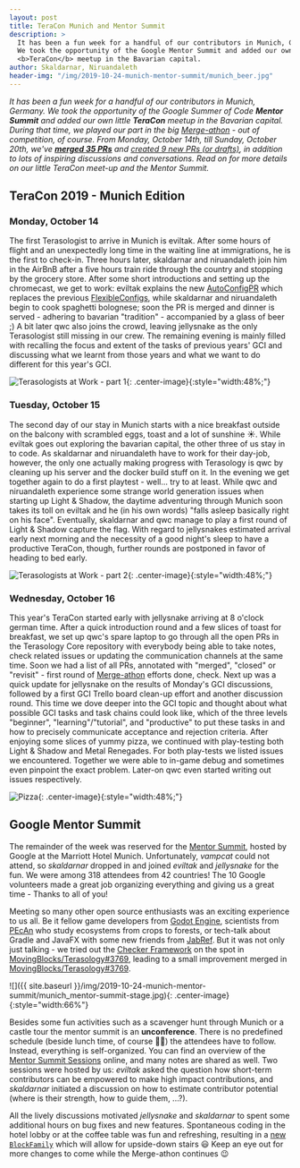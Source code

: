 ```yaml
---
layout: post
title: TeraCon Munich and Mentor Summit
description: >
  It has been a fun week for a handful of our contributors in Munich, Germany.
  We took the opportunity of the Google Mentor Summit and added our own little
  <b>TeraCon</b> meetup in the Bavarian capital.
author: Skaldarnar, Niruandaleth
header-img: "/img/2019-10-24-munich-mentor-summit/munich_beer.jpg"
---
```


_It has been a fun week for a handful of our contributors in Munich, Germany. We took the opportunity of the Google
Summer of Code **Mentor Summit** and added our own little **TeraCon** meetup in the Bavarian capital. During that time,
we played our part in the big [Merge-athon] - out of competition, of course. From Monday, October 14th, till Sunday,
October 20th, we've [**merged 35 PRs**][PRs-merged] and [created 9 new PRs (or drafts)][PRs-created], in addition to
lots of inspiring discussions and conversations. Read on for more details on our little TeraCon meet-up and the Mentor
Summit._

## TeraCon 2019 - Munich Edition

### Monday, October 14

The first Terasologist to arrive in Munich is eviltak. After some hours of flight and an unexpectedly long time in the
waiting line at immigrations, he is the first to check-in. Three hours later, skaldarnar and niruandaleth join him in
the AirBnB after a five hours train ride through the country and stopping by the grocery store. After some short
introductions and setting up the chromecast, we get to work: eviltak explains the new [AutoConfigPR] which replaces the
previous [FlexibleConfigs], while skaldarnar and niruandaleth begin to cook spaghetti bolognese; soon the PR is merged
and dinner is served - adhering to bavarian "tradition" - accompanied by a glass of beer ;) A bit later qwc also joins
the crowd, leaving jellysnake as the only Terasologist still missing in our crew. The remaining evening is mainly filled
with recalling the focus and extent of the tasks of previous years' GCI and discussing what we learnt from those years
and what we want to do different for this year's GCI.

![Terasologists at Work - part 1]({{site.baseurl}}/img/2019-10-24-munich-mentor-summit/munich_group_01.jpg){: .center-image}{:style="width:48%;"}

### Tuesday, October 15

The second day of our stay in Munich starts with a nice breakfast outside on the balcony with scrambled eggs, toast and
a lot of sunshine ☀️. While eviltak goes out exploring the bavarian capital, the other three of us stay in to code. As
skaldarnar and niruandaleth have to work for their day-job, however, the only one actually making progress with
Terasology is qwc by cleaning up his server and the docker build stuff on it. In the evening we get together again to do
a first playtest - well... try to at least. While qwc and niruandaleth experience some strange world generation issues
when starting up Light & Shadow, the daytime adventuring through Munich soon takes its toll on eviltak and he (in his
own words) "falls asleep basically right on his face". Eventually, skaldarnar and qwc manage to play a first round of
Light & Shadow capture the flag. With regard to jellysnakes estimated arrival early next morning and the necessity of a
good night's sleep to have a productive TeraCon, though, further rounds are postponed in favor of heading to bed early.

![Terasologists at Work - part 2]({{site.baseurl}}/img/2019-10-24-munich-mentor-summit/munich_group_02.jpg){: .center-image}{:style="width:48%;"}

### Wednesday, October 16

This year's TeraCon started early with jellysnake arriving at 8 o'clock german time. After a quick introduction round
and a few slices of toast for breakfast, we set up qwc's spare laptop to go through all the open PRs in the Terasology
Core repository with everybody being able to take notes, check related issues or updating the communication channels at
the same time. Soon we had a list of all PRs, annotated with "merged", "closed" or "revisit" - first round of
[Merge-athon] efforts done, check. Next up was a quick update for jellysnake on the results of Monday's GCI discussions,
followed by a first GCI Trello board clean-up effort and another discussion round. This time we dove deeper into the GCI
topic and thought about what possible GCI tasks and task chains could look like, which of the three levels "beginner",
"learning"/"tutorial", and "productive" to put these tasks in and how to precisely communicate acceptance and rejection
criteria. After enjoying some slices of yummy pizza, we continued with play-testing both Light & Shadow and Metal
Renegades. For both play-tests we listed issues we encountered. Together we were able to in-game debug and sometimes
even pinpoint the exact problem. Later-on qwc even started writing out issues respectively.

![Pizza]({{site.baseurl}}/img/2019-10-24-munich-mentor-summit/munich_pizza.jpg){: .center-image}{:style="width:48%;"}

## Google Mentor Summit

The remainder of the week was reserved for the [Mentor Summit], hosted by Google at the Marriott Hotel Munich.
Unfortunately, _vampcat_ could not attend, so _skaldarnar_ dropped in and joined _eviltak_ and _jellysnake_  for the
fun. We were among 318 attendees from 42 countries! The 10 Google volunteers made a great job organizing everything and
giving us a great time - Thanks to all of you!

Meeting so many other open source enthusiasts was an exciting experience to us all. Be it fellow game developers from
[Godot Engine], scientists from [PEcAn] who study ecosystems from crops to forests, or tech-talk about Gradle and JavaFX
with some new friends from [JabRef]. But it was not only just talking - we tried out the [Checker Framework] on the spot
in [MovingBlocks/Terasology#3769], leading to a small improvement merged in [MovingBlocks/Terasology#3769].

![]({{ site.baseurl }}/img/2019-10-24-munich-mentor-summit/munich_mentor-summit-stage.jpg){: .center-image}{:style="width:66%"}

Besides some fun activities such as a scavenger hunt through Munich or a castle tour the mentor summit is an
**unconference**. There is no predefined schedule (beside lunch time, of course 🍔🥗) the attendees have to follow.
Instead, everything is self-organized. You can find an overview of the [Mentor Summit Sessions] online, and many notes
are shared as well. Two sessions were hosted by us: _eviltak_ asked the question how short-term contributors can be
empowered to make high impact contributions, and _skaldarnar_ initiated a discussion on how to estimate contributor
potential (where is their strength, how to guide them, ...?).

All the lively discussions motivated _jellysnake_ and _skaldarnar_ to spent some additional hours on bug fixes and new
features. Spontaneous coding in the hotel lobby or at the coffee table was fun and refreshing, resulting in a [new
`BlockFamily`][MovingBlocks/Terasology#3771] which will allow for upside-down stairs 😃 Keep an eye out for more changes
to come while the Merge-athon continues 😉

<!-- References -->
[AutoConfigPR]: https://github.com/MovingBlocks/Terasology/pull/3723
[Checker Framework]: https://checkerframework.org/
[DestSol]: http://destinationsol.org/
[FlexibleConfigs]: https://github.com/MovingBlocks/Terasology/issues/2668
[Godot Engine]: https://godotengine.org/
[GSOC]: https://summerofcode.withgoogle.com/
[JabRef]: http://www.jabref.org/
[Mentor Summit Sessions]: https://sites.google.com/view/gsoc-mentorsummit2019/more-info/session-notes
[Mentor Summit]: https://sites.google.com/view/gsoc-mentorsummit2019/home
[Merge-athon]: https://github.com/MovingBlocks/Terasology/issues/3737
[MovingBlocks/Terasology#3769]: https://github.com/MovingBlocks/Terasology/pull/3769
[MovingBlocks/Terasology#3770]: https://github.com/MovingBlocks/Terasology/pull/3770
[MovingBlocks/Terasology#3771]: https://github.com/MovingBlocks/Terasology/pull/3771
[PEcAn]: https://pecanproject.github.io/
[PRs-created]: https://github.com/search?q=org%3AMovingBlocks+org%3ATerasology+is%3Apr+created%3A2019-10-14..2019-10-20+is%3Aopen&type=Issues
[PRs-merged]: https://github.com/search?q=org%3AMovingBlocks+org%3ATerasology+is%3Apr+created%3A2019-10-14..2019-10-20+is%3Amerged&type=Issues
[Terasology Launcher]: https://github.com/MovingBlocks/TerasologyLauncher
[Terasology]: https://terasology.org
[The Terasology Foundation]: https://summerofcode.withgoogle.com/organizations/4777549354237952
